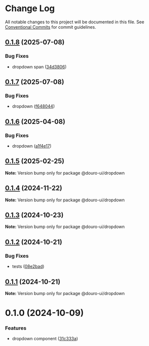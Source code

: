 # Change Log

All notable changes to this project will be documented in this file.
See [Conventional Commits](https://conventionalcommits.org) for commit guidelines.

## [0.1.8](https://github.com/Douro-ui/design-system/compare/@douro-ui/dropdown@0.1.7...@douro-ui/dropdown@0.1.8) (2025-07-08)

### Bug Fixes

- dropdown span ([34d3806](https://github.com/Douro-ui/design-system/commit/34d38068a0cb6bc46a97f258d86ab13ce2763712))

## [0.1.7](https://github.com/Douro-ui/design-system/compare/@douro-ui/dropdown@0.1.6...@douro-ui/dropdown@0.1.7) (2025-07-08)

### Bug Fixes

- dropdown ([f648044](https://github.com/Douro-ui/design-system/commit/f64804420d9fb1236bb9133aa2509550f7849956))

## [0.1.6](https://github.com/Douro-ui/design-system/compare/@douro-ui/dropdown@0.1.5...@douro-ui/dropdown@0.1.6) (2025-04-08)

### Bug Fixes

- dropdown ([a1f4e17](https://github.com/Douro-ui/design-system/commit/a1f4e17e5dd71ab6932bfe4f03912cf907e6a8f1))

## [0.1.5](https://github.com/Douro-ui/design-system/compare/@douro-ui/dropdown@0.1.4...@douro-ui/dropdown@0.1.5) (2025-02-25)

**Note:** Version bump only for package @douro-ui/dropdown

## [0.1.4](https://github.com/Douro-ui/design-system/compare/@douro-ui/dropdown@0.1.3...@douro-ui/dropdown@0.1.4) (2024-11-22)

**Note:** Version bump only for package @douro-ui/dropdown

## [0.1.3](https://github.com/Douro-ui/design-system/compare/@douro-ui/dropdown@0.1.2...@douro-ui/dropdown@0.1.3) (2024-10-23)

**Note:** Version bump only for package @douro-ui/dropdown

## [0.1.2](https://github.com/Douro-ui/design-system/compare/@douro-ui/dropdown@0.1.1...@douro-ui/dropdown@0.1.2) (2024-10-21)

### Bug Fixes

- tests ([08e2bad](https://github.com/Douro-ui/design-system/commit/08e2bad07fcebdf8f765123b5d145ed8b3b44fc7))

## [0.1.1](https://github.com/Douro-ui/design-system/compare/@douro-ui/dropdown@0.1.0...@douro-ui/dropdown@0.1.1) (2024-10-21)

**Note:** Version bump only for package @douro-ui/dropdown

# 0.1.0 (2024-10-09)

### Features

- dropdown component ([31c333a](https://github.com/Douro-ui/design-system/commit/31c333a26fab449ed1ab171bd17be8cec5334966))
